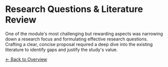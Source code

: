 # Research Questions & Literature Review

One of the module's most challenging but rewarding aspects was narrowing down a research focus and formulating effective research questions. Crafting a clear, concise proposal required a deep dive into the existing literature to identify gaps and justify the study's value.

[← Back to Overview](index.md)
